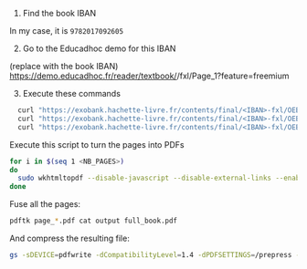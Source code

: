 1. Find the book IBAN

In my case, it is `9782017092605`

2. Go to the Educadhoc demo for this IBAN

(replace <IBAN> with the book IBAN)
https://demo.educadhoc.fr/reader/textbook/<IBAN>/fxl/Page_1?feature=freemium
  
3. Execute these commands

```sh
  curl "https://exobank.hachette-livre.fr/contents/final/<IBAN>-fxl/OEBPS/Page_[1-<NB_PAGES>].html?interface=postMessage" -o "page_#1.html"   
  curl "https://exobank.hachette-livre.fr/contents/final/<IBAN>-fxl/OEBPS/images/img-[1-<NB_PAGES>]-1.jpg" -o "images/img-#1-1.jpg"  
  curl "https://exobank.hachette-livre.fr/contents/final/<IBAN>-fxl/OEBPS/fonts/font-[0-<NB_FONTS>].otf" -o "fonts/font-#1.otf"  
```

Execute this script to turn the pages into PDFs
```sh 
for i in $(seq 1 <NB_PAGES>)
do
  sudo wkhtmltopdf --disable-javascript --disable-external-links --enable-local-file-access --zoom 1.7 -L 0 -R 0  "page_$i.html" "pages/page_$i.pdf"
done
```
  
Fuse all the pages:

```sh
pdftk page_*.pdf cat output full_book.pdf
```

And compress the resulting file:

```sh
gs -sDEVICE=pdfwrite -dCompatibilityLevel=1.4 -dPDFSETTINGS=/prepress -dNOPAUSE -dQUIET -dBATCH -sOutputFile=compressed_book.pdf full_book.pdf      
```